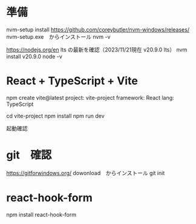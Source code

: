 # 準備
nvm-setup install
https://github.com/coreybutler/nvm-windows/releases/
nvm-setup.exe　からインストール
nvm -v

https://nodejs.org/en
lts の最新を確認（2023/11/21現在 v20.9.0 lts）
nvm install v20.9.0
node -v

# React + TypeScript + Vite
npm create vite@latest
project: vite-project
framework: React
lang: TypeScript

cd vite-project
npm install
npm run dev

起動確認

# git　確認
https://gitforwindows.org/
dowonload　からインストール
git init

# react-hook-form 
npm install react-hook-form
